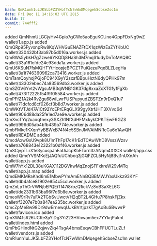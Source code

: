 ```yaml
---
hash: QmR1unh1uLJK5LbFZ3YHofTcN7wWmDMqegehScbseZsc1m
date: Fri Dec 11 14:16:03 UTC 2015
build: 17
commit: 744fff2
---
```


added QmNhmULGCjyHv4Gpio7gCWo5aoEguKCUne4GppFDxNg9wZ wallet/1.app.js
added QmQRp95FyvxnpRw8KqWHVGuENAZFtDX1qzWizEaZYfKbUC wallet/330432bf3ab87b5d016a.worker.js
added QmRWs5ybkH7gZzwe6YKQDj8HaSh3M7mqS1udyDnToMAQ8C wallet/33a161cfde24e93dda1a.worker.js
added QmU6KSuN7fsMQHTYtHcopjeBPCZTPuiQezuPqeBLZLegHa wallet/3a1f746360962ca73416.worker.js
added QmTamQoyhojPGjoFC94XGyY2sxafBBpuHctN6dyQPHk97m wallet/43302ebec74a83569db3.worker.js
added QmSZGV6Yvt2vWgsuMB3qWNB1GK37dg8xxaZcXTGfyfFgXb wallet/473f12225f54f9f05584.worker.js
added QmPFfZ1A2k4RvZgu68wiLwrFUSPupyudZBSTZn9rDxQ1u7 wallet/71dcfcd8cf026cf3b8d7.worker.js
added QmWKtVTJd47A1Ct92YcEPrERqGLX99gyXtrfJHT3XVvq6d wallet/906d88da25fe1ed7ae9e.worker.js
added QmXvcTYq2uaoqfnexy3SXZh1NfXdHFMxkykCPKTEwF6GZS wallet/996d05ab4bfb439a774e.worker.js
added QmbFMke1KXqnYyBBWxB74N4c5SBnJMVAiMNRcGu6x1AwQH wallet/README
added QmcdAxwGsU9vpk8U1mThFp17cK1rEdTCAwWhD8VsszWzsv wallet/a768843e123221b0df46.worker.js
added QmSCjvpTLrX1e3ycuspJhEaUiJcpKbETxrn3zANqm4XXCS wallet/app.css
added QmcYVSMKcEjJAQfuUChboq3jGQFZCL5HyNj8Bvj1nUXnAh wallet/app.js
added QmW7hYx12DL38uKGAX112DGVkwMqZnojSFFxkreW29vMTq wallet/app.js.map
added QmdEMKMRaKhd6mE1MbwPYmAmENnBQBBMWJYaxUkkz93KYF wallet/db4afce81902e854c5cd.worker.js
added QmZnLpThGrVWNjbEPQEiTf47i8rbzQ1ickVz8oB3aXEL6G wallet/de2331b63ba96f7d6b8e.worker.js
added QmeoW9rRv7uFA2TGbSvUwctVH2qBT2L4GHu7P8hskFjZkx wallet/f3207e7b0a847ea235bc.worker.js
added QmcZpMeBw98Dr9dwErnewqUJkBVrtjpzkT7gAoBuSBwwrP wallet/favicon.ico
added QmXW41sR26UCRe3pYiDg3Yi223HVnwam5ex7YYkrjPuknt wallet/index.html
added QmPbGHindNtG2qjwvZiq4TsgA4bmsEeqwCBhFFUCTLuZLf wallet/vendors.js
added QmR1unh1uLJK5LbFZ3YHofTcN7wWmDMqegehScbseZsc1m wallet
